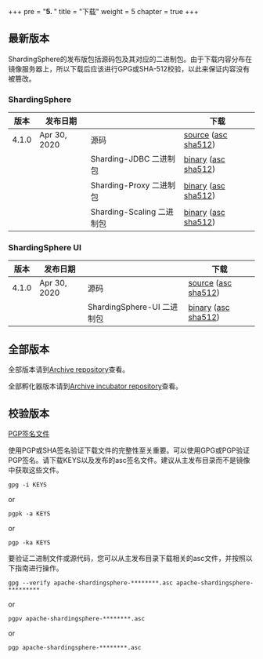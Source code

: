 +++
pre = "<b>5. </b>"
title = "下载"
weight = 5
chapter = true
+++

## 最新版本

ShardingSphere的发布版包括源码包及其对应的二进制包。由于下载内容分布在镜像服务器上，所以下载后应该进行GPG或SHA-512校验，以此来保证内容没有被篡改。

### ShardingSphere

| 版本       | 发布日期      |  | 下载 | 
| --------- | ------------ | ------- | ----------------- |
| 4.1.0     | Apr 30, 2020 | 源码 | [source](https://www.apache.org/dyn/closer.cgi/shardingsphere/4.1.0/apache-shardingsphere-4.1.0-src.zip) ([asc](https://downloads.apache.org/shardingsphere/4.1.0/apache-shardingsphere-4.1.0-src.zip.asc) [sha512](https://downloads.apache.org/shardingsphere/4.1.0/apache-shardingsphere-4.1.0-src.zip.sha512)) |
|           |              | Sharding-JDBC 二进制包 | [binary](https://www.apache.org/dyn/closer.cgi/shardingsphere/4.1.0/apache-shardingsphere-4.1.0-sharding-jdbc-bin.tar.gz) ([asc](https://downloads.apache.org/shardingsphere/4.1.0/apache-shardingsphere-4.1.0-sharding-jdbc-bin.tar.gz.asc) [sha512](https://downloads.apache.org/shardingsphere/4.1.0/apache-shardingsphere-4.1.0-sharding-jdbc-bin.tar.gz.sha512)) |
|           |              | Sharding-Proxy 二进制包 | [binary](https://www.apache.org/dyn/closer.cgi/shardingsphere/4.1.0/apache-shardingsphere-4.1.0-sharding-proxy-bin.tar.gz) ([asc](https://downloads.apache.org/shardingsphere/4.1.0/apache-shardingsphere-4.1.0-sharding-proxy-bin.tar.gz.asc) [sha512](https://downloads.apache.org/shardingsphere/4.1.0/apache-shardingsphere-4.1.0-sharding-proxy-bin.tar.gz.sha512)) |
|           |              | Sharding-Scaling 二进制包 | [binary](https://www.apache.org/dyn/closer.cgi/shardingsphere/4.1.0/apache-shardingsphere-4.1.0-sharding-scaling-bin.tar.gz) ([asc](https://downloads.apache.org/shardingsphere/4.1.0/apache-shardingsphere-4.1.0-sharding-scaling-bin.tar.gz.asc) [sha512](https://downloads.apache.org/shardingsphere/4.1.0/apache-shardingsphere-4.1.0-sharding-scaling-bin.tar.gz.sha512)) |

### ShardingSphere UI

| 版本       | 发布日期      |  | 下载 | 
| --------- | ------------ | ------- | ----------------- |
| 4.1.0     | Apr 30, 2020 | 源码 | [source](https://www.apache.org/dyn/closer.cgi/shardingsphere/shardingsphere-ui-4.1.0/apache-shardingsphere-4.1.0-shardingsphere-ui-src.zip ) ([asc](https://downloads.apache.org/shardingsphere/shardingsphere-ui-4.1.0/apache-shardingsphere-4.1.0-shardingsphere-ui-src.zip.asc) [sha512](https://downloads.apache.org/shardingsphere/shardingsphere-ui-4.1.0/apache-shardingsphere-4.1.0-shardingsphere-ui-src.zip.sha512)) |
|           |              | ShardingSphere-UI 二进制包 | [binary](https://www.apache.org/dyn/closer.cgi/shardingsphere/shardingsphere-ui-4.1.0/apache-shardingsphere-4.1.0-shardingsphere-ui-bin.tar.gz) ([asc](https://downloads.apache.org/shardingsphere/shardingsphere-ui-4.1.0/apache-shardingsphere-4.1.0-shardingsphere-ui-bin.tar.gz.asc) [sha512](https://downloads.apache.org/shardingsphere/shardingsphere-ui-4.1.0/apache-shardingsphere-4.1.0-shardingsphere-ui-bin.tar.gz.sha512)) |

## 全部版本

全部版本请到[Archive repository](https://archive.apache.org/dist/shardingsphere/)查看。

全部孵化器版本请到[Archive incubator repository](https://archive.apache.org/dist/incubator/shardingsphere/)查看。

## 校验版本

[PGP签名文件](https://downloads.apache.org/shardingsphere/KEYS)

使用PGP或SHA签名验证下载文件的完整性至关重要。可以使用GPG或PGP验证PGP签名。请下载KEYS以及发布的asc签名文件。建议从主发布目录而不是镜像中获取这些文件。

```shell
gpg -i KEYS
```

or

```shell
pgpk -a KEYS
```

or

```shell
pgp -ka KEYS
```

要验证二进制文件或源代码，您可以从主发布目录下载相关的asc文件，并按照以下指南进行操作。

```shell
gpg --verify apache-shardingsphere-********.asc apache-shardingsphere-*********
```

or

```shell
pgpv apache-shardingsphere-********.asc
```

or

```shell
pgp apache-shardingsphere-********.asc
```
